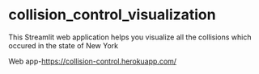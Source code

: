 # collision_control_visualization
This Streamlit web  application helps you visualize all the collisions which occured in the state of New York 

Web app-https://collision-control.herokuapp.com/


